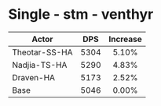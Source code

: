 # Single - stm - venthyr
| Actor | DPS | Increase |
|---|:---:|:---:|
|Theotar-SS-HA|5304|5.10%|
|Nadjia-TS-HA|5290|4.83%|
|Draven-HA|5173|2.52%|
|Base|5046|0.00%|
